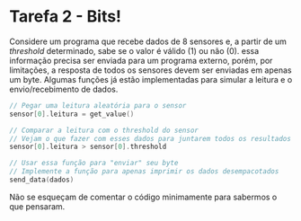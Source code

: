 # Tarefa 2 - Bits!

Considere um programa que recebe dados de 8 sensores e, a partir de um _threshold_ determinado, sabe se o valor é válido (1) ou não (0). essa informação precisa ser enviada para um programa externo, porém, por limitações, a resposta de todos os sensores devem ser enviadas em apenas um byte. Algumas funções já estão implementadas para simular a leitura e o envio/recebimento de dados.

```c
// Pegar uma leitura aleatória para o sensor
sensor[0].leitura = get_value()

// Comparar a leitura com o threshold do sensor
// Vejam o que fazer com esses dados para juntarem todos os resultados num unico byte
sensor[0].leitura > sensor[0].threshold

// Usar essa função para "enviar" seu byte
// Implemente a função para apenas imprimir os dados desempacotados
send_data(dados)
```

Não se esqueçam de comentar o código minimamente para sabermos o que pensaram.
